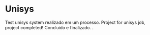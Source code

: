 # Unisys
 Test unisys system realizado em um processo.
Project for unisys job, project completed!
Concluido e finalizado.
.
